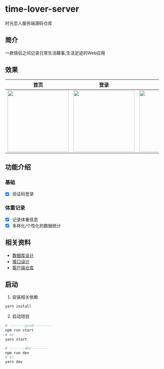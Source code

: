# time-lover-server

时光恋人服务端源码仓库

## 简介
一款情侣之间记录日常生活趣事,生活足迹的Web应用

## 效果
| 首页                                                                                        | 登录                                                                                        | 菜单                                                                                        | 体重记录                                                                                    |
| ------------------------------------------------------------------------------------------- | ------------------------------------------------------------------------------------------- | ------------------------------------------------------------------------------------------- | ------------------------------------------------------------------------------------------- |
| <img width="200" src="https://img.cdn.sugarat.top/mdImg/MTYzNzQ4NTA2MzkyMw==637485063923"/> | <img width="200" src="https://img.cdn.sugarat.top/mdImg/MTYzNzQ4NTE1MDExNQ==637485150115"/> | <img width="200" src="https://img.cdn.sugarat.top/mdImg/MTYzNzQ4NTE5OTA2MA==637485199060"/> | <img width="200" src="https://img.cdn.sugarat.top/mdImg/MTYzNzQ4NTI1ODAxMw==637485258013"/> |
## 功能介绍
### 基础
* [x] 验证码登录

### 体重记录
* [x] 记录体重信息
* [x] 多样化/个性化的数据统计
## 相关资料
* [数据库设计](./docs/db.md)
* [接口设计](./docs/api.md)
* [客户端仓库](https://github.com/ATQQ/timeLover)
## 启动

1. 安装相关依赖
```sh
yarn install
```

2. 启动项目
```sh
# -------prod--------
npm run start
# or
yarn start

# -------dev--------
npm run dev
# or
yarn dev
```


